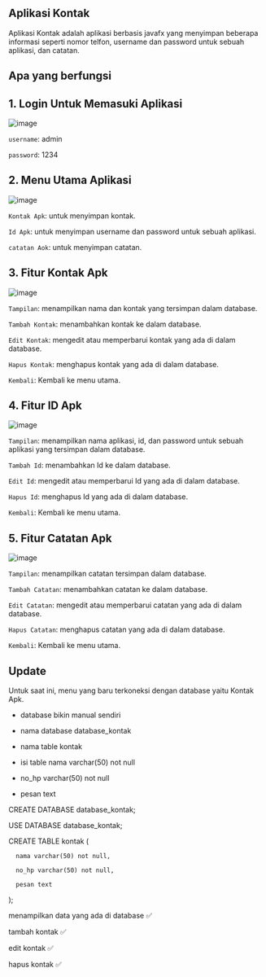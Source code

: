 ## Aplikasi Kontak

Aplikasi Kontak adalah aplikasi berbasis javafx yang menyimpan beberapa informasi seperti nomor telfon, username dan password untuk sebuah aplikasi, dan catatan.

## Apa yang berfungsi

<h2>1. Login Untuk Memasuki Aplikasi</h2>
   
  ![image](https://github.com/user-attachments/assets/229e9de9-95b3-4398-ab55-b04d162258a0)

  `username`: admin
  
  `password`: 1234

<h2>2. Menu Utama Aplikasi</h2>
   
  ![image](https://github.com/user-attachments/assets/107b12bf-56ce-4074-ac70-743d04a09184)

  `Kontak Apk`: untuk menyimpan kontak.
  
  `Id Apk`: untuk menyimpan username dan password untuk sebuah aplikasi.
  
  `catatan Aok`: untuk menyimpan catatan.

<h2>3. Fitur Kontak Apk</h2>
   
  ![image](https://github.com/user-attachments/assets/1880690a-673f-4873-8d2c-68b555e9a99b)

  `Tampilan`: menampilkan nama dan kontak yang tersimpan dalam database.
  
  `Tambah Kontak`: menambahkan kontak ke dalam database.
  
  `Edit Kontak`: mengedit atau memperbarui kontak yang ada di dalam database.
  
  `Hapus Kontak`: menghapus kontak yang ada di dalam database.
  
  `Kembali`: Kembali ke menu utama.

<h2>4. Fitur ID Apk</h2>
   
   ![image](https://github.com/user-attachments/assets/5a7a0ab0-4478-46ec-8f20-2ae95ade1c33)
   
  `Tampilan`: menampilkan nama aplikasi, id, dan password untuk sebuah aplikasi yang tersimpan dalam database.
  
  `Tambah Id`: menambahkan Id ke dalam database.
  
  `Edit Id`: mengedit atau memperbarui Id yang ada di dalam database.
  
  `Hapus Id`: menghapus Id yang ada di dalam database.
  
  `Kembali`: Kembali ke menu utama.

<h2>5. Fitur Catatan Apk</h2>
   
   ![image](https://github.com/user-attachments/assets/537edcf1-7891-4659-a878-2c8c397f5dba)

  `Tampilan`: menampilkan catatan tersimpan dalam database.
  
  `Tambah Catatan`: menambahkan catatan ke dalam database.
  
  `Edit Catatan`: mengedit atau memperbarui catatan yang ada di dalam database.
  
  `Hapus Catatan`: menghapus catatan yang ada di dalam database.
  
  `Kembali`: Kembali ke menu utama.

## Update
Untuk saat ini, menu yang baru terkoneksi dengan database yaitu Kontak Apk.

- database bikin manual sendiri

- nama database database_kontak

- nama table kontak

- isi table nama varchar(50) not null

- no_hp varchar(50) not null

- pesan text


CREATE DATABASE database_kontak;

   USE DATABASE database_kontak;
   
   CREATE TABLE kontak (
   
      nama varchar(50) not null,
      
      no_hp varchar(50) not null,
      
      pesan text
      
);


menampilkan data yang ada di database ✅

tambah kontak ✅

edit kontak ✅

hapus kontak ✅

